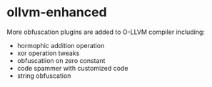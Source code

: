 # ollvm-enhanced
More obfuscation plugins are added to O-LLVM compiler including:
- hormophic addition operation
- xor operation tweaks
- obfuscatiion on zero constant
- code spammer with customized code
- string obfuscation

